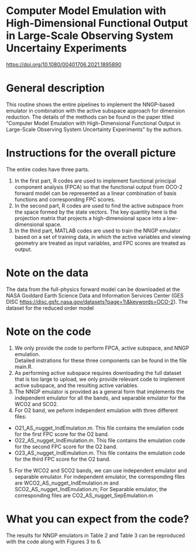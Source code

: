 # Computer Model Emulation with High-Dimensional Functional Output in Large-Scale Observing System Uncertainy Experiments
https://doi.org/10.1080/00401706.2021.1895890 

# General description
 This routine shows the entire pipelines to implement the NNGP-based emulator
 in combination with the active subspace approach for dimension reduction. 
 The details of the methods can be found in the paper titled "Computer Model
 Emulation with High-Dimensional Functional Output in Large-Scale Observing
 System Uncertainty Experiments" by the authors.

# Instructions for the overall picture 
The entire codes have three parts.
1. In the first part, R codes are used to implement functional principal
 component analysis (FPCA) so that the functional output from OCO-2 forward 
 model can be represented as a linear combination of basis functions and 
 corresponding FPC scores. 
2. In the second part, R codes are used to find the active subspace from 
 the space formed by the state vectors. The key quantity here is the 
 projection matrix that projects a high-dimensional space into a low-dimensional
 space.
3. In the third part, MATLAB codes are used to train the NNGP emulator based
 on a set of training data, in which the active variables and viewing geometry
 are treated as input variables, and FPC scores are treated as output. 


# Note on the data
The data from the full-physics forward model can be downloaded at the NASA Goddard Earth Science Data and Information Services Center (GES DISC https://disc.gsfc.nasa.gov/datasets?page=1\&keywords=OCO-2). 
 The dataset for the reduced order model

# Note on the code
1. We only provide the code to perform FPCA, active subspace, and NNGP emulation.  
 Detailed instrations for these three components can be found in the file main.R.
2. As performing active subspace requires downloading the full dataset that is too 
 large to upload, we only provide relevant code to implement active subspace, and 
 the resulting active variables. 
3. The NNGP emulator is provided as a general form that implements the independent emulator
 for all the bands, and separable emulator for the WCO2 and SCO2. 
4. For O2 band, we peform independent emulation with three different files: 
 * O21_AS_nugget_IndEmulation.m. This file contains the emulation code for the 
 first FPC score for the O2 band.
 * O22_AS_nugget_IndEmulation.m. This file contains the emulation code for the 
 second FPC score for the O2 band.   
 * O23_AS_nugget_IndEmulation.m. This file contains the emulation code for the 
 third FPC score for the O2 band.
5. For the WCO2 and SCO2 bands, we can use independent emulator and separable emulator.
 For independent emulator, the corresponding files are WCO2_AS_nugget_IndEmulation.m
 and SCO2_AS_nugget_IndEmulation.m; For Separable emulator, the corresponding files 
 are CO2_AS_nugget_SepEmulation.m

# What you can expect from the code?
 The results for NNGP emulators in Table 2 and Table 3 can be reproduced with the code along with Figures 3 to 6. 

